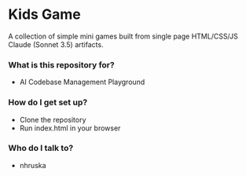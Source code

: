 # Kids Game #

A collection of simple mini games built from single page HTML/CSS/JS Claude (Sonnet 3.5) artifacts.

### What is this repository for? ###

* AI Codebase Management Playground

### How do I get set up? ###

* Clone the repository
* Run index.html in your browser

### Who do I talk to? ###

* nhruska